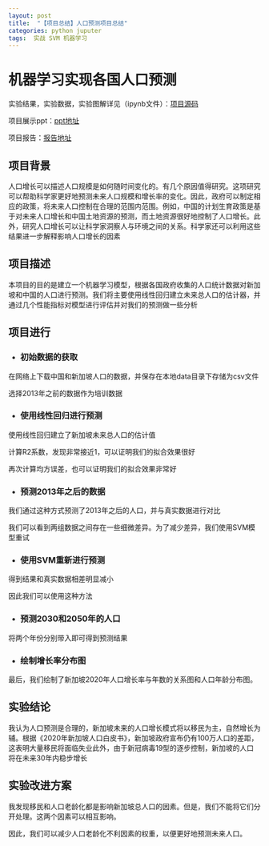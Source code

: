```yaml
---
layout: post
title:  "【项目总结】人口预测项目总结"
categories: python juputer
tags:  实战 SVM 机器学习
---
```




# 机器学习实现各国人口预测

实验结果，实验数据，实验图解详见（ipynb文件）：[项目源码](https://github.com/W-Java/Population-Prediction/)

项目展示ppt：[ppt地址](https://github.com/W-Java/Population-Prediction/blob/main/show.pptx)

项目报告：[报告地址](https://github.com/W-Java/Population-Prediction/blob/main/question.docx)

## 项目背景

人口增长可以描述人口规模是如何随时间变化的。有几个原因值得研究。这项研究可以帮助科学家更好地预测未来人口规模和增长率的变化。因此，政府可以制定相应的政策，将未来人口控制在合理的范围内范围。例如，中国的计划生育政策是基于对未来人口增长和中国土地资源的预测，而土地资源很好地控制了人口增长。此外，研究人口增长可以让科学家洞察人与环境之间的关系。科学家还可以利用这些结果进一步解释影响人口增长的因素

## 项目描述

本项目的目的是建立一个机器学习模型，根据各国政府收集的人口统计数据对新加坡和中国的人口进行预测。我们将主要使用线性回归建立未来总人口的估计器，并通过几个性能指标对模型进行评估并对我们的预测做一些分析

## 项目进行

* ### 初始数据的获取

在网络上下载中国和新加坡人口的数据，并保存在本地data目录下存储为csv文件

选择2013年之前的数据作为培训数据

* ### 使用线性回归进行预测

使用线性回归建立了新加坡未来总人口的估计值

计算R2系数，发现非常接近1，可以证明我们的拟合效果很好

再次计算均方误差，也可以证明我们的拟合效果非常好

* ### 预测2013年之后的数据

我们通过这种方式预测了2013年之后的人口，并与真实数据进行对比

我们可以看到两组数据之间存在一些细微差异。为了减少差异，我们使用SVM模型重试

* ### 使用SVM重新进行预测

得到结果和真实数据相差明显减小

因此我们可以使用这种方法

* ### 预测2030和2050年的人口

将两个年份分别带入即可得到预测结果

* ### 绘制增长率分布图

最后，我们绘制了新加坡2020年人口增长率与年数的关系图和人口年龄分布图。

## 实验结论

我认为人口预测是合理的，新加坡未来的人口增长模式将以移民为主，自然增长为辅。根据《2020年新加坡人口白皮书》，新加坡政府宣布仍有100万人口的差距，这表明大量移民将面临失业此外，由于新冠病毒19型的逐步控制，新加坡的人口将在未来30年内稳步增长

## 实验改进方案

我发现移民和人口老龄化都是影响新加坡总人口的因素。但是，我们不能将它们分开处理。这两个因素可以相互影响。

因此，我们可以减少人口老龄化不利因素的权重，以便更好地预测未来人口。